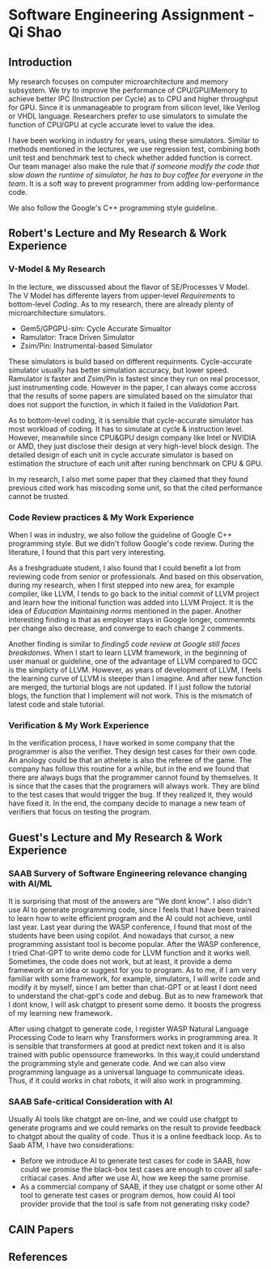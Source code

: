 # Software Engineering Assignment - Qi Shao

## Introduction
My research focuses on computer microarchitecture and memory subsystem. We try to improve the performance of CPU/GPU/Memory to achieve better IPC (Instruction per Cycle) as to CPU and higher throughput for GPU. Since it is unmanageable to program from silicon level, like Verilog or VHDL language. Researchers prefer to use simulators to simulate the function of CPU/GPU at cycle accurate level to value the idea.

I have been working in industry for years, using these simulators. Similar to methods mentioned in the lectures, we use regression test, combining both unit test and benchmark test to check whether added function is correct. Our team manager also make the rule that *if someone modify the code that slow down the runtime of simulator, he has to buy coffee for everyone in the team*. It is a soft way to prevent programmer from adding low-performance code.

We also follow the Google's C++ programming style guideline.

## Robert's Lecture and My Research & Work Experience

### V-Model & My Research
In the lecture, we disscussed about the flavor of SE/Processes V Model. The V Model has differente layers from upper-level *Requirements* to bottom-level *Coding*. As to my research, there are already plenty of microarchitecture simulators.

- Gem5/GPGPU-sim: Cycle Accurate Simualtor
- Ramulator: Trace Driven Simulator
- Zsim/Pin: Instrumental-based Simulator

These simulators is build based on different requirments. Cycle-accurate simulator usually has better simulation accuracy, but lower speed. Ramulator is faster and Zsim/Pin is fastest since they run on real processor, just instrumenting code. However in the paper, I can always come accross that the results of some papers are simulated based on the simulator that does not support the function, in which it failed in the *Validation* Part.

As to bottom-level coding, it is sensible that cycle-accurate simulator has most workload of coding. It has to simulate at cycle & instruction level. However, meanwhile since CPU&GPU design company like Intel or NVIDIA or AMD, they just disclose their design at very high-level block design. The detailed design of each unit in cycle accurate simulator is based on estimation the structure of each unit after runing benchmark on CPU & GPU. 

In my research, I also met some paper that they claimed that they found previous cited work has miscoding some unit, so that the cited performance cannot be trusted.

### Code Review practices & My Work Experience

When I was in industry, we also follow the guideline of Google C++ programming style. But we didn't follow Google's code review. During the literature, I found that this part very interesting.

As a freshgraduate student, I also found that I could benefit a lot from reviewing code from senior or professionals. And based on this observation, during my research, when I first stepped into new area, for example compiler, like LLVM, I tends to go back to the initial commit of LLVM project and learn how the initional function was added into LLVM Project. It is the idea of *Education Maintaining norms* mentioned in the paper. Another interesting finding is that as employer stays in Google longer, commemnts per change also decrease, and converge to each change 2 comments.

Another finding is similar to *finding5 code review at Google still faces breakdonws*. When I start to learn LLVM framework, in the beginning of user manual or guideline, one of the advantage of LLVM compared to GCC is the simplicty of LLVM. However, as years of development of LLVM, I feels the learning curve of LLVM is steeper than I imagine. And after new function are merged, the turtorial blogs are not updated. If I just follow the tutorial blogs, the function that I implement will not work. This is the mismatch of latest code and stale tutorial.

### Verification & My Work Experience
In the verification process, I have worked in some company that the programmer is also the verifier. They design test cases for their own code. An anology could be that an athelete is also the referee of the game. The company has follow this routine for a while, but in the end we found that there are always bugs that the programmer cannot found by themselves. It is since that the cases that the programers will always work. They are blind to the test cases that would trigger the bug. If they realized it, they would have fixed it. In the end, the company decide to manage a new team of verifiers that focus on testing the program.

## Guest's Lecture and My Research & Work Experience

### SAAB Survery of Software Engineering relevance changing with AI/ML

It is surprising that most of the answers are "We dont know". I also didn't use AI to generate programming code, since I feels that I have been trained to learn how to write efficient program and the AI could not achieve, until last year. Last year during the WASP conference, I found that most of the students have been using copilot. And nowadays that cursor, a new programming assistant tool is become popular. After the WASP conference, I tried Chat-GPT to write demo code for LLVM function and it works well. Sometimes, the code does not work, but at least, it provide a demo framework or an idea or suggest for you to program. As to me, if I am very familiar with some framework, for example, simulators, I will write code and modify it by myself, since I am better than chat-GPT or at least I dont need to understand the chat-gpt's code and debug. But as to new framework that I dont know, I will ask chatgpt to present some demo. It boosts the progress of my learning new framework.

After using chatgpt to generate code, I register WASP Natural Language Processing Code to learn why Transformers works in programming area. It is sensible that transformers at good at predict next token and it is also trained with public opensource frameworks. In this way,it could understand the programming style and generate code. And we can also view programming language as a universal language to communicate ideas. Thus, if it could works in chat robots, it will also work in programming.

### SAAB Safe-critical Consideration with AI

Usually AI tools like chatgpt are on-line, and we could use chatgpt to generate programs and we could remarks on the result to provide feedback to chatgpt about the quality of code. Thus it is a online feedback loop. As to Saab ATM, I have two considerations:
- Before we introduce AI to generate test cases for code in SAAB, how could we promise the black-box test cases are enough to cover all safe-critiacal cases. And after we use AI, how we keep the same promise.
- As a commercial company of SAAB, if they use chatgpt or some other AI tool to generate test cases or program demos, how could AI tool provider provide that the tool is safe from not generating risky code?

## CAIN Papers

## References

[^1]:

[^2]:

